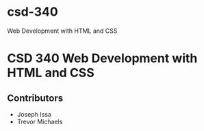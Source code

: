 # csd-340
Web Development with HTML and CSS
# CSD 340 Web Development with HTML and CSS
## Contributors
- Joseph Issa
- Trevor Michaels
